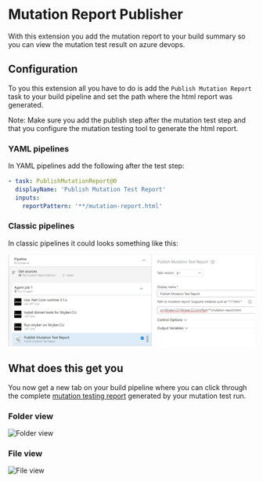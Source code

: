 # Mutation Report Publisher

With this extension you add the mutation report to your build summary so you can view the mutation test result on azure devops.

## Configuration

To you this extension all you have to do is add the `Publish Mutation Report` task to your build pipeline and set the path where the html report was generated.

Note: Make sure you add the publish step after the mutation test step and that you configure the mutation testing tool to generate the html report.

### YAML pipelines

In YAML pipelines add the following after the test step:

```YAML
- task: PublishMutationReport@0
  displayName: 'Publish Mutation Test Report'
  inputs:
    reportPattern: '**/mutation-report.html'
```

### Classic pipelines

In classic pipelines it could looks something like this:

![Classic pipelines task example](https://raw.githubusercontent.com/stryker-mutator/azure-devops-mutationreport-publisher/master/docs/images/classic-task-setup.png "Classic pipelines task example")

## What does this get you

You now get a new tab on your build pipeline where you can click through the complete [mutation testing report](https://github.com/stryker-mutator/mutation-testing-elements) generated by your mutation test run.

### Folder view

![Folder view](https://raw.githubusercontent.com/stryker-mutator/azure-devops-mutationreport-publisher/master/docs/images/folder-view.png.png "Folder view")

### File view

![File view](https://raw.githubusercontent.com/stryker-mutator/azure-devops-mutationreport-publisher/master/docs/images/file-view.png.png "File view")
